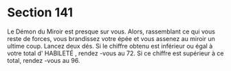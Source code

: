 # Section 141

Le Démon du Miroir est presque sur vous. Alors, rassemblant ce qui vous reste de forces,
vous brandissez votre épée et vous assenez au miroir un ultime coup. Lancez deux dés. Si
le chiffre obtenu est inférieur ou égal à votre total d' HABILETÉ , rendez -vous au 72. Si ce
chiffre est supérieur à ce total, rendez -vous au 96.